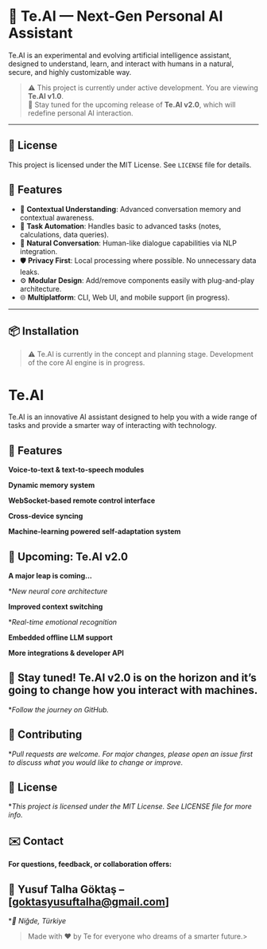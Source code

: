 # 🤖 Te.AI — Next-Gen Personal AI Assistant

Te.AI is an experimental and evolving artificial intelligence assistant, designed to understand, learn, and interact with humans in a natural, secure, and highly customizable way.

> ⚠️ This project is currently under active development. You are viewing **Te.AI v1.0**.  
> 🚨 Stay tuned for the upcoming release of **Te.AI v2.0**, which will redefine personal AI interaction.

---
## 📜 License  
This project is licensed under the MIT License. See `LICENSE` file for details.

## 🚀 Features

- 🧠 **Contextual Understanding**: Advanced conversation memory and contextual awareness.
- 🎯 **Task Automation**: Handles basic to advanced tasks (notes, calculations, data queries).
- 💬 **Natural Conversation**: Human-like dialogue capabilities via NLP integration.
- 🛡️ **Privacy First**: Local processing where possible. No unnecessary data leaks.
- ⚙️ **Modular Design**: Add/remove components easily with plug-and-play architecture.
- 🌐 **Multiplatform**: CLI, Web UI, and mobile support (in progress).

---

## 📦 Installation

> ⚠️ Te.AI is currently in the concept and planning stage. Development of the core AI engine is in progress.

# Te.AI

Te.AI is an innovative AI assistant designed to help you with a wide range of tasks and provide a smarter way of interacting with technology.

## 🔧 Features
**Voice-to-text & text-to-speech modules**

**Dynamic memory system**

**WebSocket-based remote control interface**

**Cross-device syncing**

**Machine-learning powered self-adaptation system**

## 🔔 Upcoming: Te.AI v2.0
**A major leap is coming...**

**New neural core architecture*

**Improved context switching**

**Real-time emotional recognition*

**Embedded offline LLM support**

**More integrations & developer API**

## 🚨 Stay tuned! Te.AI v2.0 is on the horizon and it’s going to change how you interact with machines.

**Follow the journey on GitHub.*

## 🤝 Contributing
**Pull requests are welcome. For major changes, please open an issue first to discuss what you would like to change or improve.*

## 📜 License
**This project is licensed under the MIT License. See LICENSE file for more info.*

## ✉️ Contact
**For questions, feedback, or collaboration offers:**

## 📧 Yusuf Talha Göktaş – [goktasyusuftalha@gmail.com]
**📍 Niğde, Türkiye*

>Made with ❤️ by Te for everyone who dreams of a smarter future.>
